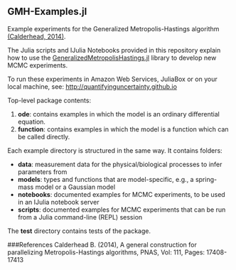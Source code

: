 ## GMH-Examples.jl
Example experiments for the Generalized Metropolis-Hastings algorithm [(Calderhead, 2014)](#refs). 

The Julia scripts and IJulia Notebooks provided in this repository explain how to use the [GeneralizedMetropolisHastings.jl](https://github.com/QuantifyingUncertainty/GeneralizedMetropolisHastings.jl) library to develop new MCMC experiments.

To run these experiments in Amazon Web Services, JuliaBox or on your local machine, see: http://quantifyinguncertainty.github.io

Top-level package contents:

1. **ode**: contains examples in which the model is an ordinary differential equation.
2. **function**: contains examples in which the model is a function which can be called directly.

Each example directory is structured in the same way. It contains folders:

- **data**: measurement data for the physical/biological processes to infer parameters from
- **models**: types and functions that are model-specific, e.g., a spring-mass model or a Gaussian model
- **notebooks**: documented examples for MCMC experiments, to be used in an IJulia notebook server
- **scripts**: documented examples for MCMC experiments that can be run from a Julia command-line (REPL) session
	
	
The **test** directory contains tests of the package.

###<a name="refs"/>References
Calderhead B. (2014), A general construction for parallelizing Metropolis-Hastings algorithms, PNAS, Vol: 111, Pages: 17408-17413
